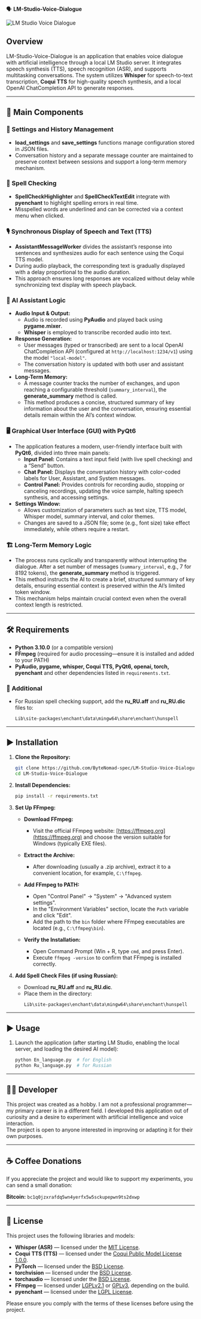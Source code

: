 🗣️ **LM-Studio-Voice-Dialogue**

![LM Studio Voice Dialogue](media/screenshot.png)

## Overview

LM-Studio-Voice-Dialogue is an application that enables voice dialogue with artificial intelligence through a local LM Studio server. It integrates speech synthesis (TTS), speech recognition (ASR), and supports multitasking conversations. The system utilizes **Whisper** for speech-to-text transcription, **Coqui TTS** for high-quality speech synthesis, and a local OpenAI ChatCompletion API to generate responses.

---

## 🚀 Main Components

### 🔧 Settings and History Management
- **load_settings** and **save_settings** functions manage configuration stored in JSON files.
- Conversation history and a separate message counter are maintained to preserve context between sessions and support a long-term memory mechanism.

### 📝 Spell Checking
- **SpellCheckHighlighter** and **SpellCheckTextEdit** integrate with **pyenchant** to highlight spelling errors in real time.
- Misspelled words are underlined and can be corrected via a context menu when clicked.

### 🎙️ Synchronous Display of Speech and Text (TTS)
- **AssistantMessageWorker** divides the assistant’s response into sentences and synthesizes audio for each sentence using the Coqui TTS model.
- During audio playback, the corresponding text is gradually displayed with a delay proportional to the audio duration.
- This approach ensures long responses are vocalized without delay while synchronizing text display with speech playback.

### 🧠 AI Assistant Logic
- **Audio Input & Output:**  
  - Audio is recorded using **PyAudio** and played back using **pygame.mixer**.  
  - **Whisper** is employed to transcribe recorded audio into text.
- **Response Generation:**  
  - User messages (typed or transcribed) are sent to a local OpenAI ChatCompletion API (configured at `http://localhost:1234/v1`) using the model `"local-model"`.
  - The conversation history is updated with both user and assistant messages.
- **Long-Term Memory:**  
  - A message counter tracks the number of exchanges, and upon reaching a configurable threshold (`summary_interval`), the **generate_summary** method is called.
  - This method produces a concise, structured summary of key information about the user and the conversation, ensuring essential details remain within the AI’s context window.

### 🖥️ Graphical User Interface (GUI) with PyQt6
- The application features a modern, user-friendly interface built with **PyQt6**, divided into three main panels:
  - **Input Panel:** Contains a text input field (with live spell checking) and a “Send” button.
  - **Chat Panel:** Displays the conversation history with color-coded labels for User, Assistant, and System messages.
  - **Control Panel:** Provides controls for recording audio, stopping or canceling recordings, updating the voice sample, halting speech synthesis, and accessing settings.
- **Settings Window:**  
  - Allows customization of parameters such as text size, TTS model, Whisper model, summary interval, and color themes.
  - Changes are saved to a JSON file; some (e.g., font size) take effect immediately, while others require a restart.

### 🏗️ Long-Term Memory Logic
- The process runs cyclically and transparently without interrupting the dialogue. After a set number of messages (`summary_interval`, e.g., 7 for 8192 tokens), the **generate_summary** method is triggered.
- This method instructs the AI to create a brief, structured summary of key details, ensuring essential context is preserved within the AI’s limited token window.
- This mechanism helps maintain crucial context even when the overall context length is restricted.

---

## 🛠️ Requirements

- **Python 3.10.0** (or a compatible version)
- **FFmpeg** (required for audio processing—ensure it is installed and added to your PATH)
- **PyAudio, pygame, whisper, Coqui TTS, PyQt6, openai, torch, pyenchant** and other dependencies listed in `requirements.txt`.

### 🔹 Additional
- For Russian spell checking support, add the **ru_RU.aff** and **ru_RU.dic** files to:
  ```
  Lib\site-packages\enchant\data\mingw64\share\enchant\hunspell
  ```

---

## ▶️ Installation

1. **Clone the Repository:**

   ```bash
   git clone https://github.com/ByteNomad-spec/LM-Studio-Voice-Dialogue.git
   cd LM-Studio-Voice-Dialogue
   ```

2. **Install Dependencies:**

   ```bash
   pip install -r requirements.txt
   ```

3. **Set Up FFmpeg:**

   - **Download FFmpeg:**
     - Visit the official FFmpeg website: [https://ffmpeg.org](https://ffmpeg.org) and choose the version suitable for Windows (typically EXE files).

   - **Extract the Archive:**
     - After downloading (usually a .zip archive), extract it to a convenient location, for example, `C:\ffmpeg`.

   - **Add FFmpeg to PATH:**
     - Open "Control Panel" → "System" → "Advanced system settings".
     - In the "Environment Variables" section, locate the `Path` variable and click "Edit".
     - Add the path to the `bin` folder where FFmpeg executables are located (e.g., `C:\ffmpeg\bin`).

   - **Verify the Installation:**
     - Open Command Prompt (Win + R, type `cmd`, and press Enter).
     - Execute `ffmpeg -version` to confirm that FFmpeg is installed correctly.

4. **Add Spell Check Files (if using Russian):**

   - Download **ru_RU.aff** and **ru_RU.dic**.
   - Place them in the directory:
     ```
     Lib\site-packages\enchant\data\mingw64\share\enchant\hunspell
     ```

---

## ▶️ Usage

1. Launch the application (after starting LM Studio, enabling the local server, and loading the desired AI model):

   ```bash
   python En_language.py  # for English
   python Ru_language.py  # for Russian
   ```

---

## 👨‍💻 Developer

This project was created as a hobby. I am not a professional programmer—my primary career is in a different field. I developed this application out of curiosity and a desire to experiment with artificial intelligence and voice interaction.  
The project is open to anyone interested in improving or adapting it for their own purposes.

---

## ☕ Coffee Donations

If you appreciate the project and would like to support my experiments, you can send a small donation:

**Bitcoin:** `bc1q0jzxrafdq5wn4yerfx5w5sckupepwn9ts2dxwp`

---

## 📜 License

This project uses the following libraries and models:

- **Whisper (ASR)** — licensed under the [MIT License](https://opensource.org/licenses/MIT).
- **Coqui TTS (TTS)** — licensed under the [Coqui Public Model License 1.0.0](https://github.com/coqui-ai/TTS/blob/main/LICENSE).
- **PyTorch** — licensed under the [BSD License](https://opensource.org/licenses/BSD-3-Clause).
- **torchvision** — licensed under the [BSD License](https://opensource.org/licenses/BSD-3-Clause).
- **torchaudio** — licensed under the [BSD License](https://opensource.org/licenses/BSD-3-Clause).
- **FFmpeg** — licensed under [LGPLv2.1](https://www.ffmpeg.org/legal.html) or [GPLv3](https://www.ffmpeg.org/legal.html), depending on the build.
- **pyenchant** — licensed under the [LGPL License](https://opensource.org/licenses/LGPL-3.0).

Please ensure you comply with the terms of these licenses before using the project.
```
